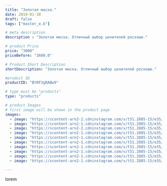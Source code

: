 ```yaml
---
title: "Золотая маска."
date: 2019-01-30
draft: false
tags: ["master_e.b"]

# meta description
description : "Золотая маска. Отличный выбор ценителей роскоши."

# product Price
price: "3000"
priceBefore: "3600.0"

# Product Short Description
shortDescription: "Золотая маска. Отличный выбор ценителей роскоши."

#product ID
productID: "BtRF3gRABw9"

# type must be "products"
type: "products"

# product Images
# first image will be shown in the product page
images:
  - image: "https://scontent-arn2-2.cdninstagram.com/v/t51.2885-15/e35/49833388_375220699932656_3485988874485733380_n.jpg?se=8&tp=1&_nc_ht=scontent-arn2-2.cdninstagram.com&_nc_cat=108&_nc_ohc=fWFCDZ40NekAX_aN6xZ&oh=40dbb726b0e8c554e3c0b5579b100a14&oe=606CED8A&ig_cache_key=MTk2ODM4MDMxMTQwMjQxMDQ4Mw%3D%3D.2"
  - image: "https://scontent-arn2-1.cdninstagram.com/v/t51.2885-15/e35/49450902_299417637385069_659463283027587061_n.jpg?se=8&tp=1&_nc_ht=scontent-arn2-1.cdninstagram.com&_nc_cat=101&_nc_ohc=3-S6pzQ_eo8AX_CGJoP&oh=763df10815dd7c6f8f7d1336b46eb2fb&oe=606BE473&ig_cache_key=MTk2ODM4MDMxMTM4NTQ1OTk3OA%3D%3D.2"
  - image: "https://scontent-arn2-2.cdninstagram.com/v/t51.2885-15/e35/49858551_2258072854448184_6827638469940815483_n.jpg?se=8&tp=1&_nc_ht=scontent-arn2-2.cdninstagram.com&_nc_cat=100&_nc_ohc=gIZppJ0SwisAX-Slvx1&oh=b19b95757b19d13f5957920cafb516e4&oe=606BF29D&ig_cache_key=MTk2ODM4MDMxMTQzNTk3MDE2Mg%3D%3D.2"
  - image: "https://scontent-arn2-1.cdninstagram.com/v/t51.2885-15/e35/49913318_395433094598641_2635878745985127254_n.jpg?se=8&tp=1&_nc_ht=scontent-arn2-1.cdninstagram.com&_nc_cat=101&_nc_ohc=Lnbus47MwpkAX9wC2Qi&oh=c6aa53f3300127c11ad41b3c9d04292d&oe=606ABE29&ig_cache_key=MTk2ODM4MDMxMTQxOTA2Mjk1NA%3D%3D.2"
  - image: "https://scontent-arn2-1.cdninstagram.com/v/t51.2885-15/e35/50118996_531460394004909_57961744562827879_n.jpg?se=8&tp=1&_nc_ht=scontent-arn2-1.cdninstagram.com&_nc_cat=109&_nc_ohc=OAzq501GD2cAX-JRSMf&oh=11c30b425991ee9b574cb24225df54ae&oe=606B607C&ig_cache_key=MTk2ODM4MDMxMTQyNzM3OTQzMw%3D%3D.2"
  - image: "https://scontent-arn2-1.cdninstagram.com/v/t51.2885-15/e35/50646849_369779917149666_4752535549764051246_n.jpg?se=8&tp=1&_nc_ht=scontent-arn2-1.cdninstagram.com&_nc_cat=106&_nc_ohc=yHehYYrLdHsAX8QA7re&oh=a0bcc14f21d3aff051bb726cf6cf77ca&oe=606B0635&ig_cache_key=MTk2ODM4MDMxMTQ1MjY5MTg1Mw%3D%3D.2"
  - image: "https://scontent-arn2-1.cdninstagram.com/v/t51.2885-15/e35/50088382_320575955228322_7622212824128354245_n.jpg?se=8&tp=1&_nc_ht=scontent-arn2-1.cdninstagram.com&_nc_cat=106&_nc_ohc=W6kB5YckM7AAX8_JKdE&oh=5f5ef8c129d3d07d99f97c8c2512f836&oe=606B68E2&ig_cache_key=MTk2ODM4MDMxMTM5MzgxMDM5NA%3D%3D.2"
  - image: "https://scontent-arn2-1.cdninstagram.com/v/t51.2885-15/e35/49858727_255906875333869_2909991045024601958_n.jpg?se=8&tp=1&_nc_ht=scontent-arn2-1.cdninstagram.com&_nc_cat=101&_nc_ohc=HGnbGYLykx0AX-OWnJC&oh=9126422d49a1f00ecd1c2041660b89be&oe=606CDBEE&ig_cache_key=MTk2ODM4MDMxMTQxMDc4MTMwMQ%3D%3D.2"
  - image: "https://scontent-arn2-1.cdninstagram.com/v/t51.2885-15/e35/50307633_124607515257088_4839793853946869142_n.jpg?se=8&tp=1&_nc_ht=scontent-arn2-1.cdninstagram.com&_nc_cat=104&_nc_ohc=XWhRXo6GkE4AX_NpFG_&oh=3e00017b18277bbdadc249a98f2565da&oe=606B5462&ig_cache_key=MTk2ODM4MDMxMTQxOTE4OTg5Ng%3D%3D.2"
  - image: "https://scontent-arn2-1.cdninstagram.com/v/t51.2885-15/e35/50118978_287502595272442_8346233466009843496_n.jpg?se=8&tp=1&_nc_ht=scontent-arn2-1.cdninstagram.com&_nc_cat=110&_nc_ohc=2o2jjW-do_0AX_re9W_&oh=be7e11afa6254d457f32f322d80dda61&oe=606C1281&ig_cache_key=MTk2ODM4MDMxMTQxMDczMDc1MA%3D%3D.2"

---
```

lorem

